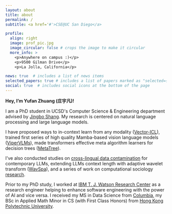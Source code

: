 ```yaml
---
layout: about
title: about
permalink: /
subtitle: <a href='#'>CSE@UC San Diego</a>

profile:
  align: right
  image: prof_pic.jpg
  image_circular: false # crops the image to make it circular
  more_info: >
    <p>Anywhere on campus :)</p>
    <p>9500 Gilman Drive</p>
    <p>La Jolla, California</p>

news: true  # includes a list of news items
selected_papers: true # includes a list of papers marked as "selected={true}"
social: true  # includes social icons at the bottom of the page
---
```

**Hey, I’m Yufan Zhuang (庄宇凡)!**

I am a PhD student in UCSD's Computer Science & Engineering department advised by [Jingbo Shang](https://shangjingbo1226.github.io/). My research is centered on natural language processing and large language models.

I have proposed ways to in-context learn from any modality ([Vector-ICL](https://arxiv.org/abs/2410.05629)), trained first series of high quality Mamba-based vision language models ([ViperVLMs](https://huggingface.co/ViperVLM)), made transformers effective meta algorithm learners for decision trees ([MetaTree](https://arxiv.org/abs/2402.03774)). 

I've also conducted studies on [cross-lingual data contamination](https://arxiv.org/abs/2406.13236) for contemporary LLMs, extending LLMs context length with adaptive wavelet transform ([WavSpa](https://proceedings.mlr.press/v243/zhuang24a/zhuang24a.pdf)), and a series of work on computational sociology [research](https://www.tandfonline.com/doi/full/10.1080/24694452.2022.2042180). 

Prior to my PhD study, I worked at [IBM T. J. Watson Research Center](https://research.ibm.com/labs/yorktown-heights) as a research engineer helping to enhance software engineering with the power of AI and vice versa. I received my MS in Data Science from [Columbia](https://datascience.columbia.edu/), my BSc in Applied Math Minor in CS (with First Class Honors) from [Hong Kong Polytechnic University](https://www.polyu.edu.hk/ama/).
